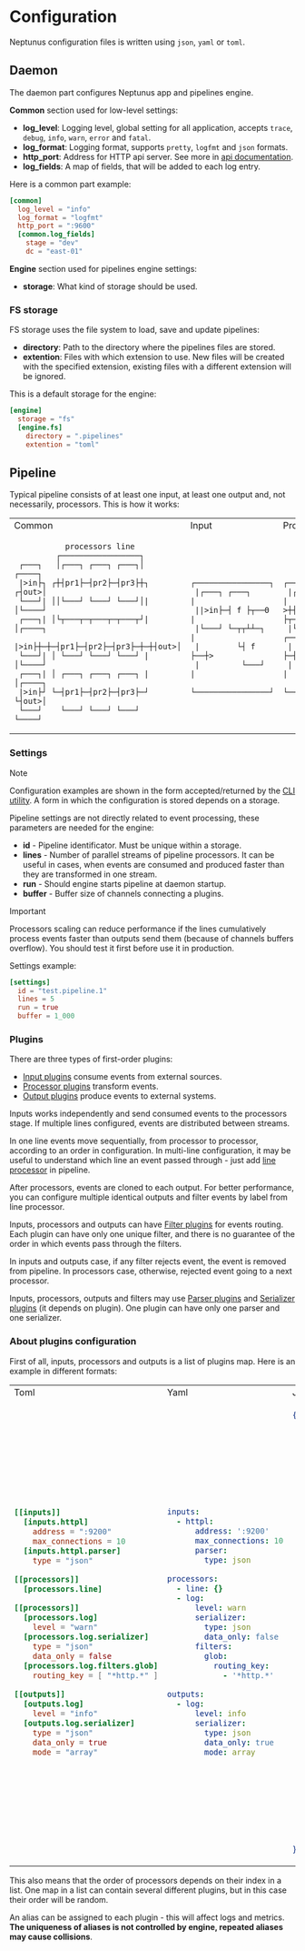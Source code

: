 # Configuration

Neptunus configuration files is written using `json`, `yaml` or `toml`.

## Daemon

The daemon part configures Neptunus app and pipelines engine.

**Common** section used for low-level settings:
 - **log_level**: Logging level, global setting for all application, accepts `trace`, `debug`, `info`, `warn`, `error` and `fatal`.
 - **log_format**: Logging format, supports `pretty`, `logfmt` and `json` formats.
 - **http_port**: Address for HTTP api server. See more in [api documentation](API.md).
 - **log_fields**: A map of fields, that will be added to each log entry.

Here is a common part example:
```toml
[common]
  log_level = "info"
  log_format = "logfmt"
  http_port = ":9600"
  [common.log_fields]
    stage = "dev"
    dc = "east-01"
```

**Engine** section used for pipelines engine settings:
 - **storage**: What kind of storage should be used.

### FS storage

FS storage uses the file system to load, save and update pipelines:
 - **directory**: Path to the directory where the pipelines files are stored.
 - **extention**: Files with which extension to use. New files will be created with the specified extension, existing files with a different extension will be ignored.

This is a default storage for the engine:
```toml
[engine]
  storage = "fs"
  [engine.fs]
    directory = ".pipelines"
    extention = "toml"
```

## Pipeline

Typical pipeline consists of at least one input, at least one output and, not necessarily, processors. This is how it works:

<table>
<tr>
<td> Common </td> <td> Input </td> <td> Processor </td> <td> Output </td>
</tr>
<tr>
<td>

```
           processors line            
         ┌─────────────────┐          
 ┌───┐   │┌───┐ ┌───┐ ┌───┐│   ┌────┐ 
 |>in├┐ ┌┼┤pr1├─┤pr2├─┤pr3├┼┐ ┌┤out>│ 
 └───┘| ││└───┘ └───┘ └───┘│| │└────┘ 
 ┌───┐| │└┬───┬─┬───┬─┬───┬┘| │┌────┐ 
 |>in├┼─┼─┤pr1├─┤pr2├─┤pr3├─┼─┼┤out>│ 
 └───┘| │ └───┘ └───┘ └───┘ | │└────┘ 
 ┌───┐| │ ┌───┐ ┌───┐ ┌───┐ | │┌────┐ 
 |>in├┘ └─┤pr1├─┤pr2├─┤pr3├─┘ └┤out>│ 
 └───┘    └───┘ └───┘ └───┘    └────┘ 
```

</td>
<td>

```
 ┌────────────────┐
 |┌───┐ ┌───┐     |
 ||>in├─┤ f ├┬──Θ |
 |└───┘ └─┬┬┴┴─┐  |
 |        └┤ f ├──┼>
 |         └───┘  |
 └────────────────┘
```

</td>
<td>

```
 ┌────────────────┐
 |┌───┐ rejected  |
>┼┤ f ├┬─────────┐|
 |└─┬┬┴┴─┐ ┌────┐||
 |  └┤ f ├─┤proc├┴┼>
 |   └───┘ └────┘ |
 └────────────────┘
```

</td>
<td>

```
 ┌────────────────┐
 |┌───┐ rejected  |
>┼┤ f ├┬────────Θ |
 |└─┬┬┴┴─┐ ┌────┐ |
 |  └┤ f ├─┤out>| |
 |   └───┘ └────┘ |
 └────────────────┘
```

</td>
</tr>
</table>

### Settings

> [!NOTE]  
> Configuration examples are shown in the form accepted/returned by the [CLI utility](CLI.md). A form in which the configuration is stored depends on a storage.

Pipeline settings are not directly related to event processing, these parameters are needed for the engine:
 - **id** - Pipeline identificator. Must be unique within a storage.
 - **lines** - Number of parallel streams of pipeline processors. It can be useful in cases, when events are consumed and produced faster than they are transformed in one stream. 
 - **run** - Should engine starts pipeline at daemon startup.
 - **buffer** - Buffer size of channels connecting a plugins.

> [!IMPORTANT]
> Processors scaling can reduce performance if the lines cumulatively process events faster than outputs send them (because of channels buffers overflow). You should test it first before use it in production.  

Settings example:
```toml
[settings]
  id = "test.pipeline.1"
  lines = 5
  run = true
  buffer = 1_000
```

### Plugins

There are three types of first-order plugins:
 - [Input plugins](../plugins/inputs/) consume events from external sources.
 - [Processor plugins](plugins/processors/) transform events.
 - [Output plugins](plugins/outputs/) produce events to external systems.

Inputs works independently and send consumed events to the processors stage. If multiple lines configured, events are distributed between streams.

In one line events move sequentially, from processor to processor, according to an order in configuration. In multi-line configuration, it may be useful to understand which line an event passed through - just add [line processor](../plugins/processors/line/) in pipeline.

After processors, events are cloned to each output. For better performance, you can configure multiple identical outputs and filter events by label from line processor.

Inputs, processors and outputs can have [Filter plugins](../plugins/filters/) for events routing. Each plugin can have only one unique filter, and there is no guarantee of the order in which events pass through the filters.

In inputs and outputs case, if any filter rejects event, the event is removed from pipeline. In processors case, otherwise, rejected event going to a next processor.

Inputs, processors, outputs and filters may use [Parser plugins](../plugins/parsers/) and [Serializer plugins](../plugins/serializers/) (it depends on plugin). One plugin can have only one parser and one serializer.

### About plugins configuration

First of all, inputs, processors and outputs is a list of plugins map. Here is an example in different formats:
<table>
<tr>
<td> Toml </td> <td> Yaml </td> <td> Json </td>
</tr>
<tr>
<td>

```toml
[[inputs]]
  [inputs.httpl]
    address = ":9200"
    max_connections = 10
  [inputs.httpl.parser]
    type = "json"

[[processors]]
  [processors.line]

[[processors]]
  [processors.log]
    level = "warn"
  [processors.log.serializer]
    type = "json"
    data_only = false
  [processors.log.filters.glob]
    routing_key = [ "*http.*" ]

[[outputs]]
  [outputs.log]
    level = "info"
  [outputs.log.serializer]
    type = "json"
    data_only = true
    mode = "array"
```

</td>
<td>

```yaml
inputs:
  - httpl:
      address: ':9200'
      max_connections: 10
      parser:
        type: json

processors:
  - line: {}
  - log:
      level: warn
      serializer:
        type: json
        data_only: false
      filters:
        glob:
          routing_key:
            - '*http.*'

outputs:
  - log:
      level: info
      serializer:
        type: json
        data_only: true
        mode: array

```

</td>
<td>

```json
{
  "inputs": [
    {
      "httpl": {
        "address": ":9200",
        "max_connections": 10,
        "parser": {
          "type": "json"
        }
      }
    }
  ],
  "processors": [
    {
      "line": {}
    },
    {
      "log": {
        "level": "warn",
        "serializer": {
          "type": "json",
          "data_only": false
        },
        "filters": {
          "glob": {
            "routing_key": [
              "*http.*"
            ]
          }
        }
      }
    }
  ],
  "outputs": [
    {
      "log": {
        "level": "info",
        "serializer": {
          "type": "json",
          "data_only": true,
          "mode": "array"
        }
      }
    }
  ]
}
```

</td>
</tr>
</table>

This also means that the order of processors depends on their index in a list. One map in a list can contain several different plugins, but in this case their order will be random.

An alias can be assigned to each plugin - this will affect logs and metrics. **The uniqueness of aliases is not controlled by engine, repeated aliases may cause collisions**.
